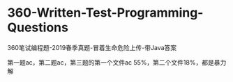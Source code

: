 # 360-Written-Test-Programming-Questions
360笔试编程题-2019春季真题-冒着生命危险上传-带Java答案

第一题ac，第二题ac，第三题的第一个文件ac 55%，第二个文件18%，都是暴力解
